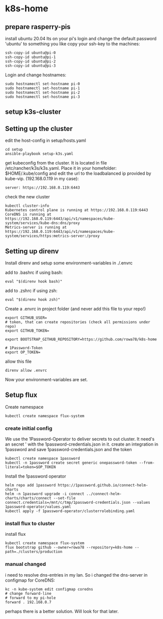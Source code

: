 # k8s-home

## prepare rasperry-pis

install ubuntu 20.04 lts on your pi's
login and change the default password 'ubuntu' to something you like
copy your ssh-key to the machines:

```
ssh-copy-id ubuntu@pi-0
ssh-copy-id ubuntu@pi-1
ssh-copy-id ubuntu@pi-2
ssh-copy-id ubuntu@pi-3
```

Login and change hostnames:

```
sudo hostnamectl set-hostname pi-0
sudo hostnamectl set-hostname pi-1
sudo hostnamectl set-hostname pi-2
sudo hostnamectl set-hostname pi-3
```

## setup k3s-cluster

## Setting up the cluster

edit the host-config in setup/hosts.yaml

```
cd setup
ansible-playbook setup-k3s.yaml
```

get kubeconfig from the cluster. It is located in file /etc/rancher/k3s/k3s.yaml. Place it in your homefolder: $HOME/.kube/config and edit the url to the loadbalanced ip provided by kube-vip. (192.168.0.119 in my case):

```
server: https://192.168.0.119:6443
```


check the new cluster

```
kubectl cluster-info
Kubernetes control plane is running at https://192.168.0.119:6443
CoreDNS is running at https://192.168.0.119:6443/api/v1/namespaces/kube-system/services/kube-dns:dns/proxy
Metrics-server is running at https://192.168.0.119:6443/api/v1/namespaces/kube-system/services/https:metrics-server:/proxy
```

## Setting up direnv

Install direnv and setup some environment-variables in ./.envrc

add to .bashrc if using bash:
```
eval "$(direnv hook bash)"
```
add to .zshrc if using zsh:
```
eval "$(direnv hook zsh)"
```

Create a .envrc in project folder (and never add this file to your repo!)

```
export GITHUB_USER=
# token, that can create repositories (check all permissions under repo)
export GITHUB_TOKEN=

export BOOTSTRAP_GITHUB_REPOSITORY=https://github.com/rowa78/k8s-home

# 1Password-Token
export OP_TOKEN=
```

allow this file

```
direnv allow .envrc
```

Now your environment-variables are set.

## Setup flux

Create namespace

```
kubectl create namespace flux-system
```

### create initial config

We use the 1Password-Operator to deliver secrets to out cluster. It need's an secret ' with the 1password-credentials.json in it. create an integration in 1password and save 1password-credentials.json and the token

``` 
kubectl create namespace 1password
kubectl -n 1password create secret generic onepassword-token --from-literal=token=$OP_TOKEN
```

Install the 1password operator

```
helm repo add 1password https://1password.github.io/connect-helm-charts
helm -n 1password upgrade -i connect ../connect-helm-charts/charts/connect --set-file connect.credentials=/mnt/c/tmp/1password-credentials.json --values 1password-operator/values.yaml
kubectl apply -f 1password-operator/clusterrolebinding.yaml
```



### install flux to cluster

install flux

``` 
kubectl create namespace flux-system
flux bootstrap github --owner=rowa78 --repository=k8s-home --path=./clusters/production
```

### manual changed

i need to resolve dns-entries in my lan. So i changed the dns-server in configmap for CoreDNS:

```
kc -n kube-system edit configmap coredns
# change forward-line
# forward to my pi-hole
forward . 192.168.0.7
```

perhaps there is a better solution. Will look for that later.


